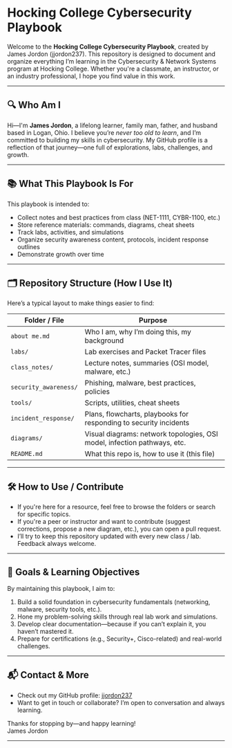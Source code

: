 # Hocking College Cybersecurity Playbook

Welcome to the **Hocking College Cybersecurity Playbook**, created by James Jordon (jjordon237). This repository is designed to document and organize everything I’m learning in the Cybersecurity & Network Systems program at Hocking College. Whether you're a classmate, an instructor, or an industry professional, I hope you find value in this work.

---

## 🔍 Who Am I

Hi—I'm **James Jordon**, a lifelong learner, family man, father, and husband based in Logan, Ohio. I believe you’re *never too old to learn*, and I’m committed to building my skills in cybersecurity. My GitHub profile is a reflection of that journey—one full of explorations, labs, challenges, and growth.

---

## 📚 What This Playbook Is For

This playbook is intended to:

- Collect notes and best practices from class (NET-1111, CYBR-1100, etc.)
- Store reference materials: commands, diagrams, cheat sheets  
- Track labs, activities, and simulations  
- Organize security awareness content, protocols, incident response outlines  
- Demonstrate growth over time

---

## 🗂 Repository Structure (How I Use It)

Here’s a typical layout to make things easier to find:

| Folder / File | Purpose |
|---------------|---------|
| `about me.md` | Who I am, why I’m doing this, my background |
| `labs/` | Lab exercises and Packet Tracer files |
| `class_notes/` | Lecture notes, summaries (OSI model, malware, etc.) |
| `security_awareness/` | Phishing, malware, best practices, policies |
| `tools/` | Scripts, utilities, cheat sheets |
| `incident_response/` | Plans, flowcharts, playbooks for responding to security incidents |
| `diagrams/` | Visual diagrams: network topologies, OSI model, infection pathways, etc. |
| `README.md` | What this repo is, how to use it (this file) |

---

## 🛠 How to Use / Contribute

- If you're here for a resource, feel free to browse the folders or search for specific topics.  
- If you're a peer or instructor and want to contribute (suggest corrections, propose a new diagram, etc.), you can open a pull request.  
- I’ll try to keep this repository updated with every new class / lab. Feedback always welcome.

---

## 🌟 Goals & Learning Objectives

By maintaining this playbook, I aim to:

1. Build a solid foundation in cybersecurity fundamentals (networking, malware, security tools, etc.).  
2. Hone my problem-solving skills through real lab work and simulations.  
3. Develop clear documentation—because if you can’t explain it, you haven’t mastered it.  
4. Prepare for certifications (e.g., Security+, Cisco-related) and real-world challenges.  

---

## 📬 Contact & More

- Check out my GitHub profile: [jjordon237](https://github.com/jjordon237)  
- Want to get in touch or collaborate? I’m open to conversation and always learning.  

Thanks for stopping by—and happy learning!  
James Jordon

---
